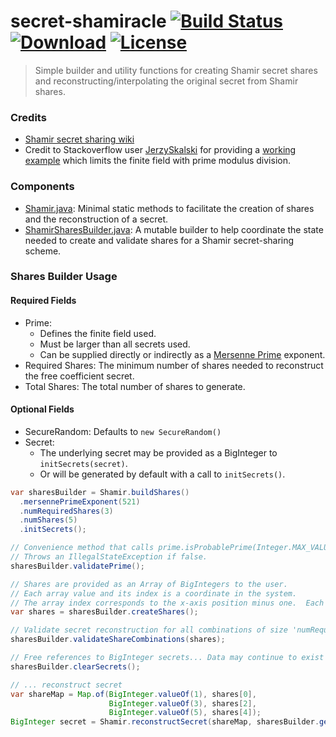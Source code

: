# secret-shamiracle [![Build Status](https://travis-ci.org/comodal/secret-shamiracle.svg?branch=master)](https://travis-ci.org/comodal/secret-shamiracle) [![Download](https://api.bintray.com/packages/comodal/libraries/shamir/images/download.svg)](https://bintray.com/comodal/libraries/shamir/_latestVersion)  [![License](http://img.shields.io/badge/license-Apache--2-blue.svg?style=flat)](LICENSE)

> Simple builder and utility functions for creating Shamir secret shares and reconstructing/interpolating the original secret from Shamir shares.

### Credits
* [Shamir secret sharing wiki](https://en.wikipedia.org/wiki/Shamir%27s_Secret_Sharing#Shamir's_secret-sharing_scheme)
* Credit to Stackoverflow user [JerzySkalski](https://stackoverflow.com/users/4513021/jerzyskalski) for providing a [working example](https://stackoverflow.com/a/34365904/3754157) which limits the finite field with prime modulus division.

### Components
* [Shamir.java](./systems.comodal.shamir/src/main/java/systems/comodal/shamir/Shamir.java#L7): Minimal static methods to facilitate the creation of shares and the reconstruction of a secret.
* [ShamirSharesBuilder.java](./systems.comodal.shamir/src/main/java/systems/comodal/shamir/ShamirSharesBuilder.java#L12): A mutable builder to help coordinate the state needed to create and validate shares for a Shamir secret-sharing scheme.

### Shares Builder Usage

#### Required Fields

* Prime:
  * Defines the finite field used.
  * Must be larger than all secrets used.
  * Can be supplied directly or indirectly as a [Mersenne Prime](https://en.wikipedia.org/wiki/Mersenne_prime#List_of_known_Mersenne_primes) exponent.
* Required Shares: The minimum number of shares needed to reconstruct the free coefficient secret.
* Total Shares: The total number of shares to generate.

#### Optional Fields

* SecureRandom: Defaults to `new SecureRandom()`
* Secret:
  * The underlying secret may be provided as a BigInteger to `initSecrets(secret)`.
  * Or will be generated by default with a call to `initSecrets()`.

```java
var sharesBuilder = Shamir.buildShares()
  .mersennePrimeExponent(521)
  .numRequiredShares(3)
  .numShares(5)
  .initSecrets();

// Convenience method that calls prime.isProbablePrime(Integer.MAX_VALUE).
// Throws an IllegalStateException if false.
sharesBuilder.validatePrime();

// Shares are provided as an Array of BigIntegers to the user.
// Each array value and its index is a coordinate in the system.
// The array index corresponds to the x-axis position minus one.  Each value is the y-axis value.
var shares = sharesBuilder.createShares();

// Validate secret reconstruction for all combinations of size 'numRequiredShares'.
sharesBuilder.validateShareCombinations(shares);

// Free references to BigInteger secrets... Data may continue to exist in system memory.
sharesBuilder.clearSecrets();

// ... reconstruct secret
var shareMap = Map.of(BigInteger.valueOf(1), shares[0],
                      BigInteger.valueOf(3), shares[2],
                      BigInteger.valueOf(5), shares[4]);
BigInteger secret = Shamir.reconstructSecret(shareMap, sharesBuilder.getPrime());
```
